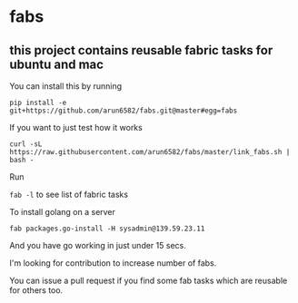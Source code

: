 # fabs

## this project contains reusable fabric tasks for ubuntu and mac

You can install this by running

`pip install -e git+https://github.com/arun6582/fabs.git@master#egg=fabs`

If you want to just test how it works

`curl -sL https://raw.githubusercontent.com/arun6582/fabs/master/link_fabs.sh | bash -`

Run

`fab -l` to see list of fabric tasks

To install golang on a server

`fab packages.go-install -H sysadmin@139.59.23.11`

And you have go working in just under 15 secs.

I'm looking for contribution to increase number of fabs.

You can issue a pull request if you find some fab tasks which are reusable for others too.
